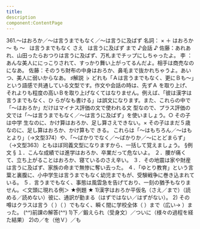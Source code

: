 ```yaml
---
title:
description
component:ContentPage
---
```



361.～はおろか／～は言うまでもなく／～は言うに及ばず
名詞： × ＋ はおろか ～ も ～
  は言うまでもなく さえ
  は言うに及ばず まで
♪会話 ♪
佐藤：あれあれ、山田ったらおつりは言うに及ばず、万札までチップにしちゃったよ。
李 ：あんな美人ににっこりされて、すっかり舞い上がってるんだよ。相手は商売なのになあ。 佐藤：そのうち財布の中身はおろか、鼻毛まで抜かれちゃうよ。あいつ、美人に弱いからなあ。
♯解説 ♭
どれも「Ａは言うまでもなく、更にＢも～」という語感で共通している文型です。作文や会話の時は、先ずＡ を取り上げ、それよりも程度の高いＢを取り上げなくてはなりません。例えば、「彼は漢字は言うまでもなく、ひ らがなも書ける」は誤文になります。また、これらの中で「～はおろか」だけはマイナス評価の文で使われる文 型なので、プラス評価の文では「～は言うまでもなく／～は言うに及ばず」を使いましょう。○ その子は中学 生なのに、かけ算はおろか、足し算さえできない。× その子はまだ５歳なのに、足し算はおろか、かけ算もで きる。
これらは「～はもちろん／～はもとより」（→文型374）や、「～ばかりでなく／～ばかりか／～にとどまらず」
（→文型363）ともほぼ同義文型になりますから、一括して覚えましょう。
§例文 §
１．こんな成績では進学はおろか、卒業だって危ないよ。
２．腰が痛くて、立ち上がることはおろか、寝ているのさえ辛い。
３．その地震は家や財産は言うに及ばず、家族の命まで無惨に奪い去った。
４．「ゆとり教育」という言葉と裏腹に、小中学生は言うまでもなく幼児までもが、受験戦争に巻き込まれている。
５．言うまでもなく、事態は風雲急を告げており、一刻の猶予もなりません。＜文頭に現れる例＞
★例題 ★
1)漢字はおろか平仮名（さえ／まで）（読める／読めない）彼に、通訳が勤まる（はずではない／はずがない）。
2) その噂はクラスは言う（ ）（ ）でもなく、瞬く間に学校全体（ ）まで（広い→ ）まった。
(^^)前課の解答(^^)
1)下／鍛えられ（受身文）／ついに（様々の過程を経た結果）
2)の／を（他Ｖ）／も
